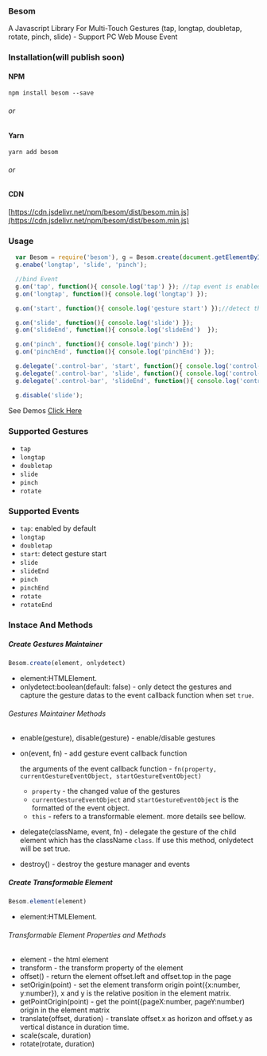 ### Besom 

A Javascript Library For Multi-Touch Gestures (tap, longtap, doubletap, rotate, pinch, slide) - Support PC Web Mouse Event

### Installation(will publish soon)

#### NPM

```
npm install besom --save
```

###### or

#### Yarn

```
yarn add besom
```

###### or

#### CDN

[https://cdn.jsdelivr.net/npm/besom/dist/besom.min.js](https://cdn.jsdelivr.net/npm/besom/dist/besom.min.js)


### Usage

```javascript
  var Besom = require('besom'), g = Besom.create(document.getElementById('demo'));
  g.enabe('longtap', 'slide', 'pinch');

  //bind Event
  g.on('tap', function(){ console.log('tap') }); //tap event is enabled by default
  g.on('longtap', function(){ console.log('longtap') });

  g.on('start', function(){ console.log('gesture start') });//detect the gesture start

  g.on('slide', function(){ console.log('slide') });
  g.on('slideEnd', function(){ console.log('slideEnd')  });

  g.on('pinch', function(){ console.log('pinch') });
  g.on('pinchEnd', function(){ console.log('pinchEnd') });

  g.delegate('.control-bar', 'start', function(){ console.log('control-bar is slide start') })
  g.delegate('.control-bar', 'slide', function(){ console.log('control-bar is sliding') })
  g.delegate('.control-bar', 'slideEnd', function(){ console.log('control-bar slide end') })

  g.disable('slide');

```



See Demos [Click Here](https://github.com/abcrun/besom/tree/master/demo)

### Supported Gestures

* `tap` 
* `longtap`
* `doubletap`
* `slide`
* `pinch`
* `rotate`

### Supported Events

* `tap`: enabled by default
* `longtap`
* `doubletap`
* `start`: detect gesture start 
* `slide`
* `slideEnd`
* `pinch`
* `pinchEnd`
* `rotate`
* `rotateEnd`

### Instace And Methods

##### Create Gestures Maintainer

```javascript
Besom.create(element, onlydetect)
```

* element:HTMLElement.
* onlydetect:boolean(default: false) - only detect the gestures and capture the gesture datas to the event callback function when set `true`. 

###### Gestures Maintainer Methods

* enable(gesture), disable(gesture) - enable/disable gestures 

* on(event, fn) - add gesture event callback function 

   the arguments of the event callback function - `fn(property, currentGestureEventObject, startGestureEventObject)`

  * `property` - the changed value of the gestures
  * `currentGestureEventObject` and `startGestureEventObject` is the formatted of the event object.
  * `this` - refers to a transformable element. more details see bellow.

* delegate(className, event, fn) - delegate the gesture of the child element which has the className `class`. If use this method, onlydetect will be set true.

* destroy() - destroy the gesture manager and events

##### Create Transformable Element

```javascript
Besom.element(element)
```

* element:HTMLElement.

###### Transformable Element Properties and Methods

* element - the html element
* transform - the transform property of the element
* offset() - return the element offset.left and offset.top in the page
* setOrigin(point) - set the element transform origin point({x:number, y:number}), x and y is the relative position in the element matrix.
* getPointOrigin(point) - get the point({pageX:number, pageY:number) origin in the element matrix
* translate(offset, duration) - translate offset.x as horizon and offset.y as vertical distance in duration time.
* scale(scale, duration)
* rotate(rotate, duration)


